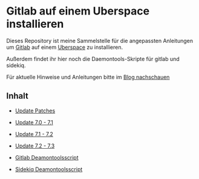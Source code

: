 # Gitlab auf einem Uberspace installieren

Dieses Repository ist meine Sammelstelle für die angepassten Anleitungen um [Gitlab](https://gitlab.com) auf einem [Uberspace](uberspace.de) zu installieren.

Außerdem findet ihr hier noch die Daemontools-Skripte für gitlab und sidekiq.

Für aktuelle Hinweise und Anleitungen bitte im [Blog nachschauen](https://blog.kanedo.net/category/softwareentwicklung/gitlab?pk_campaign=gitlab&pk_kwd=readme)

## Inhalt

- [Update Patches](https://git.kanedo.net/kanedo/gitlab-uberspace/blob/master/patch_versions.md)
- [Update 7.0 - 7.1](https://git.kanedo.net/kanedo/gitlab-uberspace/blob/master/update-7.0-to-7.1.md)
- [Update 7.1 - 7.2](https://git.kanedo.net/kanedo/gitlab-uberspace/blob/master/update-7.1-to-7.2.md)
- [Update 7.2 - 7.3](https://git.kanedo.net/kanedo/gitlab-uberspace/blob/master/update-7.2-to-7.3.md)

- [Gitlab Deamontoolsscript](https://git.kanedo.net/kanedo/gitlab-uberspace/blob/master/services/gitlab)
- [Sidekiq Deamontoolsscript](https://git.kanedo.net/kanedo/gitlab-uberspace/blob/master/services/sidekiq)